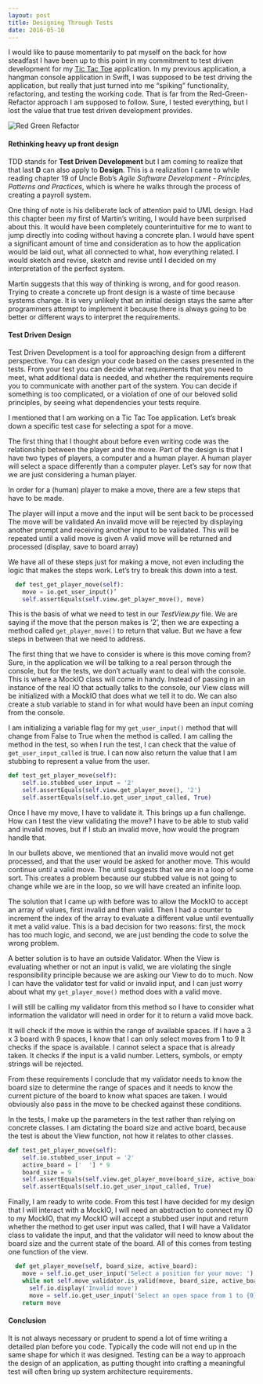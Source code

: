 ```yaml
---
layout: post
title: Designing Through Tests
date: 2016-05-10
---
```


I would like to pause momentarily to pat myself on the back for how steadfast I have been up to this point in my commitment to test driven development for my [Tic Tac Toe](https://github.com/NicoleCarpenter/tic-tac-toe-python) application. In my previous application, a hangman console application in Swift, I was supposed to be test driving the application, but really that just turned into me “spiking” functionality, refactoring, and testing the working code. That is far from the Red-Green-Refactor approach I am supposed to follow. Sure, I tested everything, but I lost the value that true test driven development provides.

![Red Green Refactor](http://marcabraham.files.wordpress.com/2012/04/06_red_green_refactor.jpg)

#### Rethinking heavy up front design

TDD stands for **Test Driven Development** but I am coming to realize that that last **D** can also apply to **Design**. This is a realization I came to while reading chapter 19 of Uncle Bob’s *Agile Software Development - Principles, Patterns and Practices*, which is where he walks through the process of creating a payroll system. 

One thing of note is his deliberate lack of attention paid to UML design. Had this chapter been my first of Martin’s writing, I would have been surprised about this. It would have been completely counterintuitive for me to want to jump directly into coding without having a concrete plan. I would have spent a significant amount of time and consideration as to how the application would be laid out, what all connected to what, how everything related. I would sketch and revise, sketch and revise until I decided on my interpretation of the perfect system. 

Martin suggests that this way of thinking is wrong, and for good reason. Trying to create a concrete up front design is a waste of time because systems change. It is very unlikely that an initial design stays the same after programmers attempt to implement it because there is always going to be better or different ways to interpret the requirements. 

#### Test Driven Design

Test Driven Development is a tool for approaching design from a different perspective. You can design your code based on the cases presented in the tests. From your test you can decide what requirements that you need to meet, what additional data is needed, and whether the requirements require you to communicate with another part of the system. You can decide if something is too complicated, or a violation of one of our beloved solid principles, by seeing what dependencies your tests require. 

I mentioned that I am working on a Tic Tac Toe application. Let’s break down a specific test case for selecting a spot for a move. 

The first thing that I thought about before even writing code was the relationship between the player and the move. Part of the design is that I have two types of players, a computer and a human player. A human player will select a space differently than a computer player. Let’s say for now that we are just considering a human player. 

In order for a (human) player to make a move, there are a few steps that have to be made.

The player will input a move and the input will be sent back to be processed
The move will be validated
An invalid move will be rejected by displaying another prompt and receiving another input to be validated. This will be repeated until a valid move is given
A valid move will be returned and processed (display, save to board array)

We have all of these steps just for making a move, not even including the logic that makes the steps work. Let’s try to break this down into a test.

```python
  def test_get_player_move(self):
    move = io.get_user_input()’
    self.assertEquals(self.view.get_player_move(), move)
```

This is the basis of what we need to test in our *TestView.py* file. We are saying if the move that the person makes is ‘2’, then we are expecting a method called `get_player_move()` to return that value. But we have a few steps in between that we need to address. 

The first thing that we have to consider is where is this move coming from? Sure, in the application we will be talking to a real person through the console, but for the tests, we don’t actually want to deal with the console. This is where a MockIO class will come in handy. Instead of passing in an instance of the real IO that actually talks to the console, our View class will be initialized with a MockIO that does what we tell it to do. We can also create a stub variable to stand in for what would have been an input coming from the console. 

I am initializing a variable flag for my `get_user_input()` method that will change from False to True when the method is called. I am calling the method in the test, so when I run the test, I can check that the value of `get_user_input_called` is true. I can now also return the value that I am stubbing to represent a value from the user. 

```python
def test_get_player_move(self):
    self.io.stubbed_user_input = '2'
    self.assertEquals(self.view.get_player_move(), '2')
    self.assertEquals(self.io.get_user_input_called, True)
```


Once I have my move, I have to validate it. This brings up a fun challenge. How can I test the view validating the move? I have to be able to stub valid and invalid moves, but if I stub an invalid move, how would the program handle that. 

In our bullets above, we mentioned that an invalid move would not get processed, and that the user would be asked for another move. This would continue *until* a valid move. The until suggests that we are in a loop of some sort. This creates a problem because our stubbed value is not going to change while we are in the loop, so we will have created an infinite loop. 

The solution that I came up with before was to allow the MockIO to accept an array of values, first invalid and then valid. Then I had a counter to increment the index of the array to evaluate a different value until eventually it met a valid value. This is a bad decision for two reasons: first, the mock has too much logic, and second, we are just bending the code to solve the wrong problem. 

A better solution is to have an outside Validator. When the View is evaluating whether or not an input is valid, we are violating the single responsibility principle because we are asking our View to do to much. Now I can have the validator test for valid or invalid input, and I can just worry about what my `get_player_move()` method does with a valid move. 

I will still be calling my validator from this method so I have to consider what information the validator will need in order for it to return a valid move back.

It will check if the move is within the range of available spaces. If I have a 3 x 3 board with 9 spaces, I know that I can only select moves from 1 to 9
It checks if the space is available. I cannot select a space that is already taken.
It checks if the input is a valid number. Letters, symbols, or empty strings will be rejected. 

From these requirements I conclude that my validator needs to know the board size to determine the range of spaces and it needs to know the current picture of the board to know what spaces are taken. I would obviously also pass in the move to be checked against these conditions. 

In the tests, I make up the parameters in the test rather than relying on concrete classes. I am dictating the board size and active board, because the test is about the View function, not how it relates to other classes. 

```python
def test_get_player_move(self):
    self.io.stubbed_user_input = '2'
    active_board = ['  '] * 9
    board_size = 9
    self.assertEquals(self.view.get_player_move(board_size, active_board), '2')
    self.assertEquals(self.io.get_user_input_called, True)
```

Finally, I am ready to write code. From this test I have decided for my design that I will interact with a MockIO, I will need an abstraction to connect my IO to my MockIO, that my MockIO will accept a stubbed user input and return whether the method to get user input was called, that I will have a Validator class to validate the input, and that the validator will need to know about the board size and the current state of the board. All of this comes from testing one function of the view. 

```python
  def get_player_move(self, board_size, active_board):
    move = self.io.get_user_input('Select a position for your move: ')
    while not self.move_validator.is_valid(move, board_size, active_board):
      self.io.display('Invalid move')
      move = self.io.get_user_input('Select an open space from 1 to {0}: '.format(board_size))
    return move
```

#### Conclusion

It is not always necessary or prudent to spend a lot of time writing a detailed plan before you code. Typically the code will not end up in the same shape for which it was designed. Testing can be a way to approach the design of an application, as putting thought into crafting a meaningful test will often bring up system architecture requirements. 
